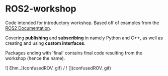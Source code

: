 # ROS2-workshop
Code intended for introductory workshop.
Based off of examples from the [ROS2 Documentation](https://docs.ros.org/en/galactic/index.html).

Covering **publishing** and **subscribing** in namely Python and C++, as well as creating and using **custom interfaces**.

Packages ending with 'final' contains final code resulting from the workshop (hence the name).


![ Ehm..](confusedROV. gif) / ! [](confusedROV. gif)
